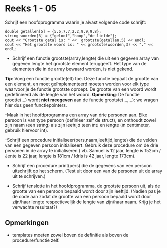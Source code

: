 # Reeks 1 - 05
Schrijf een hoofdprogramma waarin je alvast volgende code schrijft:

    double getallen[5] = {5.5,7.7,2.2,9.9,9.8};
    string woorden[3] = {"geloof","hoop","de liefde"};		
    cout << "Grootste getal is: " <<  grootste(getallen,5) << endl;
    cout << "Het grootste woord is: " << grootste(woorden,3) << "." << endl;

- Schrijf een functie grootste(array,lengte) die uit een gegeven array van gegeven lengte het grootste element 
  teruggeeft. Het type van de elementen die in de array bewaard worden, is niet gekend.
  

**Tip**: Voeg een functie grootte(elt) toe. Deze functie bepaalt de grootte van een element, en moet geïmplementeerd 
moeten worden voor elk type waarvoor je de functie grootste oproept. De grootte van een woord wordt gedefinieerd als de 
lengte van het woord. **Opmerking**: De functie grootte(...) wordt **niet meegeven** aan de functie grootste(...,...): 
we vragen hier dus geen functiepointers.

-Maak in het hoofdprogramma een array van drie personen aan. Elke persoon is van type persoon (definieer zelf de struct), 
en onthoudt zowel zijn naam (een string) als zijn leeftijd (een int) en lengte (in centimeter, gebruik hiervoor int).


-Schrijf een procedure initialiseer(pers,naam,leeftijd,lengte) die de velden van een gegeven persoon initialiseert. 
Gebruik deze procedure om de drie personen in de array te initialiseren ( vb. Samuel is 12 jaar, lengte is 152cm / Jente
is 22 jaar, lengte is 181cm / Idris is 42 jaar, lengte 173cm).


- Schrijf een procedure print(pers) die de gegevens van een persoon uitschrijft op het scherm. (Test uit door een van de 
  personen uit de array uit te schrijven.)


- Schrijf tenslotte in het hoofdprogramma, de grootste persoon uit, als de grootte van een persoon bepaald wordt door 
  zijn leeftijd. (Nadien pas je de code aan zodat de grootte van een persoon bepaald wordt door zijn/haar lengte 
  respectievelijk de lengte van zijn/haar naam. Krijg je het verwachte resultaat?)
  
## Opmerkingen
- templates moeten zowel boven de definitie als boven de procedure/functie zelf.